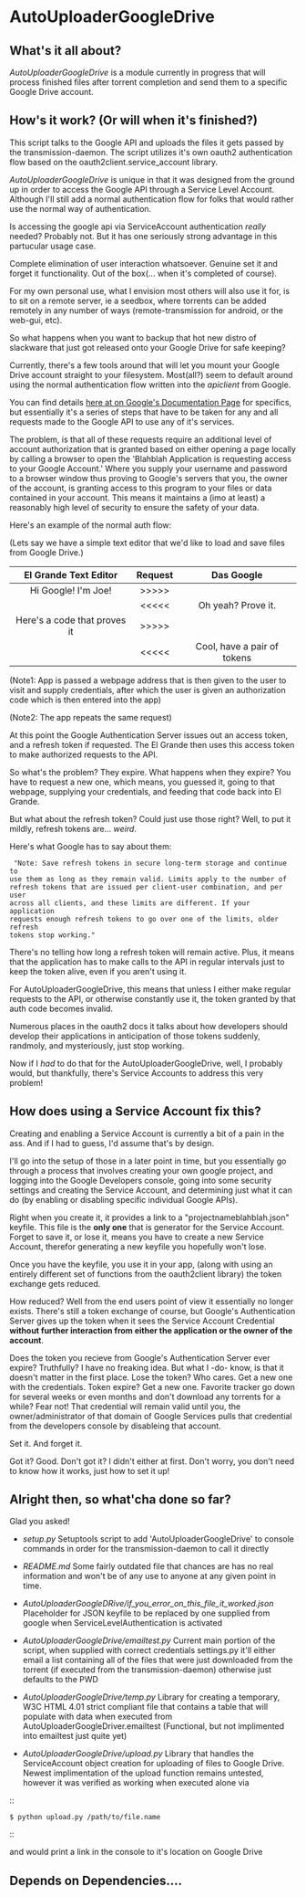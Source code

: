 AutoUploaderGoogleDrive
=======================

What's it all about?
--------------------

*AutoUploaderGoogleDrive* is a module currently in progress that will process
finished files after torrent completion and send them to a specific Google 
Drive account.


How's it work? (Or will when it's finished?)
--------------------------------------------

This script talks to the Google API and uploads the files it gets passed
by the transmission-daemon. The script utilizes it's own oauth2 
authentication flow based on the oauth2client.service_account library. 

*AutoUploaderGoogleDrive* is unique in that it was designed from the ground
up in order to access the Google API through a Service Level Account. Although
I'll still add a normal authentication flow for folks that would rather use 
the normal way of authentication. 

Is accessing the google api via ServiceAccount authentication *really* needed?
Probably not. But it has one seriously strong advantage in this partucular 
usage case. 

Complete elimination of user interaction whatsoever. Genuine set it and forget
it functionality. Out of the box(... when it's completed of course).

For my own personal use, what I envision most others will also use it for, 
is to sit on a remote server, ie a seedbox, where torrents can be added 
remotely in any number of ways (remote-transmission for android, or the 
web-gui, etc). 

So what happens when you want to backup that hot new distro of slackware 
that just got released onto your Google Drive for safe keeping? 

Currently, there's a few tools around that will let you mount your 
Google Drive account straight to your filesystem. Most(all?) seem to default
around using the normal authentication flow written into the *apiclient* 
from Google. 

You can find details [here at on Google's Documentation Page](https://developers.google.com/identity/protocols/OAuth2) for specifics, but 
essentially it's a series of steps that have to be taken for any and all 
requests made to the Google API to use any of it's services. 

The problem, is that all of these requests require an additional level of account 
authorization that is granted based on either opening a page locally by calling a 
browser to open the 'Blahblah Application is requesting access to your Google Account.'
Where you supply your username and password to a browser window thus proving
to Google's servers that you, the owner of the account, is granting access to 
this program to your files or data contained in your account. 
This means it maintains a (imo at least) a reasonably high level of security 
to ensure the safety of your data. 

Here's an example of the normal auth flow: 

(Lets say we have a simple text editor that we'd like to load and save files from Google Drive.)

| El Grande Text Editor      | Request |           Das Google          |
|:--------------------------:|:-------:|:-----------------------------:|
|Hi Google! I'm Joe!         |  >>>>>  |                               |
|                            |  <<<<<  | Oh yeah? Prove it.            | (note1)
|Here's a code that proves it|  >>>>>  |                               | 
|                            |  <<<<<  | Cool, have a pair of tokens   |



(Note1: App is passed a webpage address that is then given to the user to 
visit and supply credentials, after which the user is given an authorization
code which is then entered into the app)

(Note2: The app repeats the same request)

At this point the Google Authentication Server issues out an access token,
and a refresh token if requested. The El Grande then uses this access token
to make authorized requests to the API. 

So what's the problem? They expire. What happens when they expire? You have
to request a new one, which means, you guessed it, going to that webpage,
supplying your credentials, and feeding that code back into El Grande.

But what about the refresh token? Could just use those right? Well, to put it 
mildly, refresh tokens are... *weird*. 

Here's what Google has to say about them: 


 
     "Note: Save refresh tokens in secure long-term storage and continue to
    use them as long as they remain valid. Limits apply to the number of
    refresh tokens that are issued per client-user combination, and per user
    across all clients, and these limits are different. If your application
    requests enough refresh tokens to go over one of the limits, older refresh
    tokens stop working."
   


There's no telling how long a refresh token will remain active. Plus, it means
that the application has to make calls to the API in regular intervals just to
keep the token alive, even if you aren't using it.

For AutoUploaderGoogleDrive, this means that unless I either make regular 
requests to the API, or otherwise constantly use it, the token granted
by that auth code becomes invalid. 

Numerous places in the oauth2 docs it talks about how developers should
develop their applications in anticipation of those tokens suddenly, randmoly, 
and mysteriously, just stop working. 

Now if I *had* to do that for the AutoUploaderGoogleDrive, well, I probably 
would, but thankfully, there's Service Accounts to address this very problem! 

How does using a Service Account fix this?
------------------------------------------

Creating and enabling a Service Account is currently a bit of a pain in the
ass. And if I had to guess, I'd assume that's by design. 

I'll go into the setup of those in a later point in time, but you essentially
go through a process that involves creating your own google project, and 
logging into the Google Developers console, going into some security settings
and creating the Service Account, and determining just what it can do (by 
enabling or disabling specific individual Google APIs).  

Right when you create it, it provides a link to a "projectnameblahblah.json" 
keyfile. This file is the **only one** that is generator for the Service 
Account. Forget to save it, or lose it, means you have to create a new Service
Account, therefor generating a new keyfile you hopefully won't lose. 

Once you have the keyfile, you use it in your app, (along with using an 
entirely different set of functions from the oauth2client library) the 
token exchange gets reduced. 

How reduced? Well from the end users point of view it essentially no longer
exists.  There's still a token exchange of course, but Google's Authentication 
Server gives up the token when it sees the Service Account Credential 
**without further interaction from either the application or the owner 
of the account**. 

Does the token you recieve from Google's Authentication Server ever expire?
Truthfully? I have no freaking idea. But what I -do- know, is  that it doesn't 
matter in the first place. Lose the token? Who cares. Get a new one with
the credentials. Token expire? Get a new one. Favorite tracker go down for
several weeks or even months and don't download any torrents for a while?
Fear not! That credential will remain valid until you, the owner/administrator
of that domain of Google Services pulls that credential from the developers
console by disableing  that account. 

Set it. And forget it. 

Got it? Good. Don't got it? I didn't either at first. Don't worry, you don't
need to know how it works, just how to set it up! 


 
Alright then, so what'cha done so far?
--------------------------------------

Glad you asked! 

- *setup.py*
  Setuptools script to add 'AutoUploaderGoogleDrive' to console commands
  in order for the transmission-daemon to call it directly
- *README.md*
  Some fairly outdated file that chances are has no real information and won't 
  be of any use to anyone at any given point in time.
  
- *AutoUploaderGoogleDRive/if_you_error_on_this_file_it_worked.json* 
  Placeholder for JSON keyfile to be replaced by one supplied from google when
  ServiceLevelAuthentication is activated
- *AutoUploaderGoogleDrive/emailtest.py*
  Current main portion of the script, when supplied with correct credentials 
  settings.py it'll either email a list containing all of the files that were
  just downloaded from the torrent (if executed from the transmission-daemon)
  otherwise just defaults to the PWD
- *AutoUploaderGoogleDrive/temp.py*
  Library for creating a temporary, W3C HTML 4.01 strict compliant file that 
  contains a table that will populate with data when executed from 
  AutoUploaderGoogleDriver.emailtest (Functional, but not implimented into 
  emailtest just quite yet)
- *AutoUploaderGoogleDrive/upload.py*
  Library that handles the ServiceAccount object creation for uploading of
  files to Google Drive. Newest implimentation of the upload function remains 
  untested, however it was verified as working when executed alone via 

::

    $ python upload.py /path/to/file.name
    
::

  and would print a link in the console to it's location on Google Drive



Depends on Dependencies....
---------------------------



